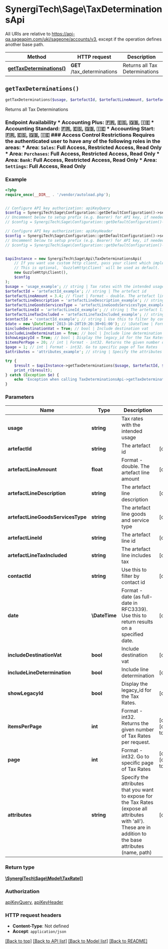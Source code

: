 # SynergiTech\Sage\TaxDeterminationsApi

All URIs are relative to https://api-qa.sageapim.com/uki/sageone/accounts/v3, except if the operation defines another base path.

| Method | HTTP request | Description |
| ------------- | ------------- | ------------- |
| [**getTaxDeterminations()**](TaxDeterminationsApi.md#getTaxDeterminations) | **GET** /tax_determinations | Returns all Tax Determinations |


## `getTaxDeterminations()`

```php
getTaxDeterminations($usage, $artefactId, $artefactLineAmount, $artefactLineDescription, $artefactLineGoodsServicesType, $artefactLineId, $artefactLineTaxIncluded, $contactId, $date, $includeDestinationVat, $includeLineDetermination, $showLegacyId, $itemsPerPage, $page, $attributes): \SynergiTech\Sage\Model\TaxRate[]
```

Returns all Tax Determinations

### Endpoint Availability  * Accounting Plus: 🇫🇷, 🇪🇸, 🇬🇧, 🇮🇪 * Accounting Standard: 🇫🇷, 🇪🇸, 🇬🇧, 🇮🇪 * Accounting Start: 🇫🇷, 🇪🇸, 🇬🇧, 🇮🇪  ### Access Control Restrictions  Requires the authenticated user to have any of the following roles in the areas: * Area: `Sales`: Full Access, Restricted Access, Read Only * Area: `Purchases`: Full Access, Restricted Access, Read Only * Area: `Bank`: Full Access, Restricted Access, Read Only * Area: `Settings`: Full Access, Read Only

### Example

```php
<?php
require_once(__DIR__ . '/vendor/autoload.php');


// Configure API key authorization: apiKeyQuery
$config = SynergiTech\Sage\Configuration::getDefaultConfiguration()->setApiKey('subscription-key', 'YOUR_API_KEY');
// Uncomment below to setup prefix (e.g. Bearer) for API key, if needed
// $config = SynergiTech\Sage\Configuration::getDefaultConfiguration()->setApiKeyPrefix('subscription-key', 'Bearer');

// Configure API key authorization: apiKeyHeader
$config = SynergiTech\Sage\Configuration::getDefaultConfiguration()->setApiKey('Ocp-Apim-Subscription-Key', 'YOUR_API_KEY');
// Uncomment below to setup prefix (e.g. Bearer) for API key, if needed
// $config = SynergiTech\Sage\Configuration::getDefaultConfiguration()->setApiKeyPrefix('Ocp-Apim-Subscription-Key', 'Bearer');


$apiInstance = new SynergiTech\Sage\Api\TaxDeterminationsApi(
    // If you want use custom http client, pass your client which implements `GuzzleHttp\ClientInterface`.
    // This is optional, `GuzzleHttp\Client` will be used as default.
    new GuzzleHttp\Client(),
    $config
);
$usage = 'usage_example'; // string | Tax rates with the intended usage
$artefactId = 'artefactId_example'; // string | The artefact id
$artefactLineAmount = 3.4; // float | Format - double. The artefact line amount
$artefactLineDescription = 'artefactLineDescription_example'; // string | The artefact line description
$artefactLineGoodsServicesType = 'artefactLineGoodsServicesType_example'; // string | The artefact line goods and service type
$artefactLineId = 'artefactLineId_example'; // string | The artefact line id
$artefactLineTaxIncluded = 'artefactLineTaxIncluded_example'; // string | The artefact line includes tax
$contactId = 'contactId_example'; // string | Use this to filter by contact id
$date = new \DateTime('2013-10-20T19:20:30+01:00'); // \DateTime | Format - date (as full-date in RFC3339). Use this to return results on a specified date.
$includeDestinationVat = True; // bool | Include destination vat
$includeLineDetermination = True; // bool | Include line determination
$showLegacyId = True; // bool | Display the legacy_id for the Tax Rates.
$itemsPerPage = 20; // int | Format - int32. Returns the given number of Tax Rates per request.
$page = 1; // int | Format - int32. Go to specific page of Tax Rates
$attributes = 'attributes_example'; // string | Specify the attributes that you want to expose for the Tax Rates (expose all attributes with 'all'). These are in addition to the base attributes (name, path)

try {
    $result = $apiInstance->getTaxDeterminations($usage, $artefactId, $artefactLineAmount, $artefactLineDescription, $artefactLineGoodsServicesType, $artefactLineId, $artefactLineTaxIncluded, $contactId, $date, $includeDestinationVat, $includeLineDetermination, $showLegacyId, $itemsPerPage, $page, $attributes);
    print_r($result);
} catch (Exception $e) {
    echo 'Exception when calling TaxDeterminationsApi->getTaxDeterminations: ', $e->getMessage(), PHP_EOL;
}
```

### Parameters

| Name | Type | Description  | Notes |
| ------------- | ------------- | ------------- | ------------- |
| **usage** | **string**| Tax rates with the intended usage | |
| **artefactId** | **string**| The artefact id | [optional] |
| **artefactLineAmount** | **float**| Format - double. The artefact line amount | [optional] |
| **artefactLineDescription** | **string**| The artefact line description | [optional] |
| **artefactLineGoodsServicesType** | **string**| The artefact line goods and service type | [optional] |
| **artefactLineId** | **string**| The artefact line id | [optional] |
| **artefactLineTaxIncluded** | **string**| The artefact line includes tax | [optional] |
| **contactId** | **string**| Use this to filter by contact id | [optional] |
| **date** | **\DateTime**| Format - date (as full-date in RFC3339). Use this to return results on a specified date. | [optional] |
| **includeDestinationVat** | **bool**| Include destination vat | [optional] |
| **includeLineDetermination** | **bool**| Include line determination | [optional] |
| **showLegacyId** | **bool**| Display the legacy_id for the Tax Rates. | [optional] |
| **itemsPerPage** | **int**| Format - int32. Returns the given number of Tax Rates per request. | [optional] [default to 20] |
| **page** | **int**| Format - int32. Go to specific page of Tax Rates | [optional] [default to 1] |
| **attributes** | **string**| Specify the attributes that you want to expose for the Tax Rates (expose all attributes with &#39;all&#39;). These are in addition to the base attributes (name, path) | [optional] |

### Return type

[**\SynergiTech\Sage\Model\TaxRate[]**](../Model/TaxRate.md)

### Authorization

[apiKeyQuery](../../README.md#apiKeyQuery), [apiKeyHeader](../../README.md#apiKeyHeader)

### HTTP request headers

- **Content-Type**: Not defined
- **Accept**: `application/json`

[[Back to top]](#) [[Back to API list]](../../README.md#endpoints)
[[Back to Model list]](../../README.md#models)
[[Back to README]](../../README.md)
